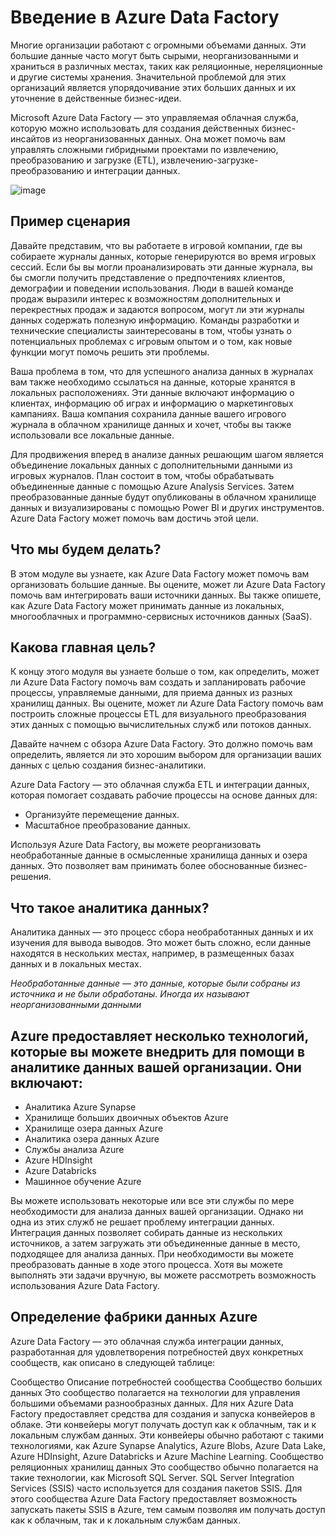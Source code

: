 #  Введение в Azure Data Factory

Многие организации работают с огромными объемами данных. Эти большие данные часто могут быть сырыми, неорганизованными и храниться в различных местах, таких как реляционные, нереляционные и другие системы хранения. Значительной проблемой для этих организаций является упорядочивание этих больших данных и их уточнение в действенные бизнес-идеи.

Microsoft Azure Data Factory — это управляемая облачная служба, которую можно использовать для создания действенных бизнес-инсайтов из неорганизованных данных. Она может помочь вам управлять сложными гибридными проектами по извлечению, преобразованию и загрузке (ETL), извлечению-загрузке-преобразованию и интеграции данных.

![image](https://github.com/UzunDemir/Azure_Data_Factory/assets/94790150/eb49b759-dc1a-4a7c-a518-bca5f3c1a670)

## Пример сценария
Давайте представим, что вы работаете в игровой компании, где вы собираете журналы данных, которые генерируются во время игровых сессий. Если бы вы могли проанализировать эти данные журнала, вы бы смогли получить представление о предпочтениях клиентов, демографии и поведении использования. Люди в вашей команде продаж выразили интерес к возможностям дополнительных и перекрестных продаж и задаются вопросом, могут ли эти журналы данных содержать полезную информацию. Команды разработки и технические специалисты заинтересованы в том, чтобы узнать о потенциальных проблемах с игровым опытом и о том, как новые функции могут помочь решить эти проблемы.

Ваша проблема в том, что для успешного анализа данных в журналах вам также необходимо ссылаться на данные, которые хранятся в локальных расположениях. Эти данные включают информацию о клиентах, информацию об играх и информацию о маркетинговых кампаниях. Ваша компания сохранила данные вашего игрового журнала в облачном хранилище данных и хочет, чтобы вы также использовали все локальные данные.

Для продвижения вперед в анализе данных решающим шагом является объединение локальных данных с дополнительными данными из игровых журналов. План состоит в том, чтобы обрабатывать объединенные данные с помощью Azure Analysis Services. Затем преобразованные данные будут опубликованы в облачном хранилище данных и визуализированы с помощью Power BI и других инструментов. Azure Data Factory может помочь вам достичь этой цели.

## Что мы будем делать?
В этом модуле вы узнаете, как Azure Data Factory может помочь вам организовать большие данные. Вы оцените, может ли Azure Data Factory помочь вам интегрировать ваши источники данных. Вы также опишете, как Azure Data Factory может принимать данные из локальных, многооблачных и программно-сервисных источников данных (SaaS).

## Какова главная цель?
К концу этого модуля вы узнаете больше о том, как определить, может ли Azure Data Factory помочь вам создать и запланировать рабочие процессы, управляемые данными, для приема данных из разных хранилищ данных. Вы оцените, может ли Azure Data Factory помочь вам построить сложные процессы ETL для визуального преобразования этих данных с помощью вычислительных служб или потоков данных.

Давайте начнем с обзора Azure Data Factory. Это должно помочь вам определить, является ли это хорошим выбором для организации ваших данных с целью создания бизнес-аналитики.

Azure Data Factory — это облачная служба ETL и интеграции данных, которая помогает создавать рабочие процессы на основе данных для:

* Организуйте перемещение данных.
* Масштабное преобразование данных.

Используя Azure Data Factory, вы можете реорганизовать необработанные данные в осмысленные хранилища данных и озера данных. Это позволяет вам принимать более обоснованные бизнес-решения.

## Что такое аналитика данных?
Аналитика данных — это процесс сбора необработанных данных и их изучения для вывода выводов. Это может быть сложно, если данные находятся в нескольких местах, например, в размещенных базах данных и в локальных местах.

*Необработанные данные — это данные, которые были собраны из источника и не были обработаны. Иногда их называют неорганизованными данными*

## Azure предоставляет несколько технологий, которые вы можете внедрить для помощи в аналитике данных вашей организации. Они включают:

* Аналитика Azure Synapse
* Хранилище больших двоичных объектов Azure
* Хранилище озера данных Azure
* Аналитика озера данных Azure
* Службы анализа Azure
* Azure HDInsight
* Azure Databricks
* Машинное обучение Azure

Вы можете использовать некоторые или все эти службы по мере необходимости для анализа данных вашей организации. Однако ни одна из этих служб не решает проблему интеграции данных. Интеграция данных позволяет собирать данные из нескольких источников, а затем загружать эти объединенные данные в место, подходящее для анализа данных. При необходимости вы можете преобразовать данные в ходе этого процесса. Хотя вы можете выполнять эти задачи вручную, вы можете рассмотреть возможность использования Azure Data Factory.

## Определение фабрики данных Azure
Azure Data Factory — это облачная служба интеграции данных, разработанная для удовлетворения потребностей двух конкретных сообществ, как описано в следующей таблице:

Сообщество	Описание потребностей сообщества
Сообщество больших данных	Это сообщество полагается на технологии для управления большими объемами разнообразных данных. Для них Azure Data Factory предоставляет средства для создания и запуска конвейеров в облаке. Эти конвейеры могут получать доступ как к облачным, так и к локальным службам данных. Эти конвейеры обычно работают с такими технологиями, как Azure Synapse Analytics, Azure Blobs, Azure Data Lake, Azure HDInsight, Azure Databricks и Azure Machine Learning.
Сообщество реляционных хранилищ данных	Это сообщество обычно полагается на такие технологии, как Microsoft SQL Server. SQL Server Integration Services (SSIS) часто используется для создания пакетов SSIS. Для этого сообщества Azure Data Factory предоставляет возможность запускать пакеты SSIS в Azure, тем самым позволяя им получать доступ как к облачным, так и к локальным службам данных.


